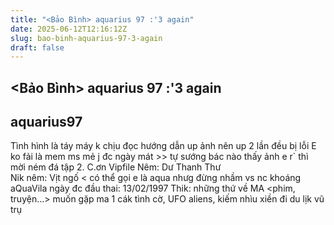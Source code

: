 ```yaml
---
title: "<Bảo Bình> aquarius 97 :'3 again"
date: 2025-06-12T12:16:12Z
slug: bao-binh-aquarius-97-3-again
draft: false
---
```


## <Bảo Bình> aquarius 97 :'3 again

## aquarius97

Tình hình là táy máy k chịu đọc hướng dẫn up ảnh nên up 2 lần đều  bị lỗi
 E ko fải là mem ms mẻ j  đc ngày mát >> tự sướng 
 bác nào thấy ảnh e r` thì mời ném đá tập 2. C.ơn
Vipfile
Nêm: Dư Thanh Thư  
Nik nêm: Vịt ngố  < có thể gọi e là aqua nhưg đừng nhầm vs nc khoáng aQuaVila
ngày đc đầu thai: 13/02/1997 
Thik: những thứ về MA <phim, truyện...> muốn gặp ma 1 cák tình cờ, UFO aliens, kiếm nhìu xiền đi du lịk vũ trụ